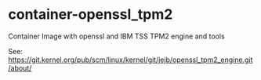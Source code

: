 # container-openssl_tpm2
Container Image with openssl and IBM TSS TPM2 engine and tools

See:
https://git.kernel.org/pub/scm/linux/kernel/git/jejb/openssl_tpm2_engine.git/about/
